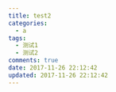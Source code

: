 ```yaml
---
title: test2
categories:
  - a
tags:
  - 测试1
  - 测试2
comments: true
date: 2017-11-26 22:12:42
updated: 2017-11-26 22:12:42
---
```

